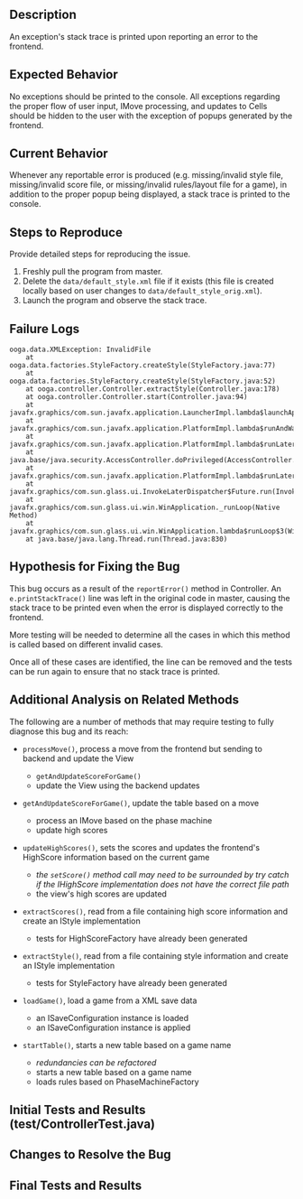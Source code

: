 ## Description

An exception's stack trace is printed upon reporting an error to the frontend. 

## Expected Behavior

No exceptions should be printed to the console. All exceptions regarding the proper flow of user input, IMove processing, and updates to Cells should be
hidden to the user with the exception of popups generated by the frontend.

## Current Behavior

Whenever any reportable error is produced (e.g. missing/invalid style file, missing/invalid score file, or missing/invalid rules/layout file for a game),
in addition to the proper popup being displayed, a stack trace is printed to the console.

## Steps to Reproduce

Provide detailed steps for reproducing the issue.

 1. Freshly pull the program from master.
 2. Delete the ```data/default_style.xml``` file if it exists (this file is created locally based on user changes to 
 ```data/default_style_orig.xml```).
 3. Launch the program and observe the stack trace.

## Failure Logs

```
ooga.data.XMLException: InvalidFile
	at ooga.data.factories.StyleFactory.createStyle(StyleFactory.java:77)
	at ooga.data.factories.StyleFactory.createStyle(StyleFactory.java:52)
	at ooga.controller.Controller.extractStyle(Controller.java:178)
	at ooga.controller.Controller.start(Controller.java:94)
	at javafx.graphics/com.sun.javafx.application.LauncherImpl.lambda$launchApplication1$9(LauncherImpl.java:846)
	at javafx.graphics/com.sun.javafx.application.PlatformImpl.lambda$runAndWait$12(PlatformImpl.java:455)
	at javafx.graphics/com.sun.javafx.application.PlatformImpl.lambda$runLater$10(PlatformImpl.java:428)
	at java.base/java.security.AccessController.doPrivileged(AccessController.java:391)
	at javafx.graphics/com.sun.javafx.application.PlatformImpl.lambda$runLater$11(PlatformImpl.java:427)
	at javafx.graphics/com.sun.glass.ui.InvokeLaterDispatcher$Future.run(InvokeLaterDispatcher.java:96)
	at javafx.graphics/com.sun.glass.ui.win.WinApplication._runLoop(Native Method)
	at javafx.graphics/com.sun.glass.ui.win.WinApplication.lambda$runLoop$3(WinApplication.java:174)
	at java.base/java.lang.Thread.run(Thread.java:830)
```

## Hypothesis for Fixing the Bug

This bug occurs as a result of the ```reportError()``` method in Controller. An ```e.printStackTrace()``` line was left in the original code
in master, causing the stack trace to be printed even when the error is displayed correctly to the frontend.

More testing will be needed to determine all the cases in which this method is called based on different invalid cases.

Once all of these cases are identified, the line can be removed and the tests can be run again to ensure that no stack trace is printed.

## Additional Analysis on Related Methods

The following are a number of methods that may require testing to fully diagnose this bug and its reach:

- ```processMove()```, process a move from the frontend but sending to backend and update the View
	- ```getAndUpdateScoreForGame()```
	- update the View using the backend updates

- ```getAndUpdateScoreForGame()```, update the table based on a move
	- process an IMove based on the phase machine
	- update high scores

- ```updateHighScores()```, sets the scores and updates the frontend's HighScore information based on the current game
	- *the ```setScore()``` method call may need to be surrounded by try catch if the IHighScore implementation does not have the correct file path*
	- the view's high scores are updated

- ```extractScores()```, read from a file containing high score information and create an IStyle implementation
	- tests for HighScoreFactory have already been generated

- ```extractStyle()```, read from a file containing style information and create an IStyle implementation
	- tests for StyleFactory have already been generated

- ```loadGame()```, load a game from a XML save data
	- an ISaveConfiguration instance is loaded
	- an ISaveConfiguration instance is applied

- ```startTable()```, starts a new table based on a game name
	- *redundancies can be refactored*
	- starts a new table based on a game name
	- loads rules based on PhaseMachineFactory
	
## Initial Tests and Results (test/ControllerTest.java)



## Changes to Resolve the Bug



## Final Tests and Results



